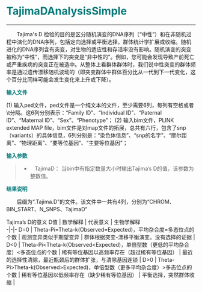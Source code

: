 # <font color="#007979">TajimaDAnalysisSimple</font>

---

&#160; &#160; &#160; &#160;Tajima's D 检验的目的是区分随机演变的DNA序列（“中性”）和在非随机过程中演化的DNA序列，包括定向选择或平衡选择，群体统计学扩展或收缩。随机进化的DNA序列含有突变，对生物的适应性和存活率没有影响。随机演变的突变被称为“中性”，而选择下的突变是“非中性的”。例如，您可能会发现导致产前死亡或严重疾病的突变正在被选中。从整体上看群体群体时，我们说中性突变的群体频率是通过遗传漂移随机波动的（即突变群体中群体百分比从一代到下一代变化，这个百分比同样可能会发生变化来上升或下降）。

**<font color="#007979">输入文件</font>**

(1) 输入ped文件，ped文件是一个纯文本的文件，至少需要6列，每列有空格或者\t分隔。这6列分别表示：“Family ID”、“Individual ID”、“Paternal ID”、“Maternal ID”、“Sex”、“Phenotype”；
(2) 输入bim文件，PLINK extended MAP file，bim文件是对map文件的拓展，总共有六行，包含了snp（variants）的具体信息，6列分别是：“染色体信息”、“snp的名字”、“摩尔距离”、“物理距离”、“要等位基因”、“主要等位基因”；

**<font color="#007979">输入参数</font>**

> * &#160; &#160;<label id='tajimaD'>TajimaD：</label> 当bin中有指定数量大小时输出Tajima’s D的值，该参数为整数值。

**<font color="#007979">结果说明</font>**

&#160; &#160; &#160; &#160;后缀为“.Tajima.D”的文件。该文件中一共有4列，分别为“CHROM、BIN_START、N_SNPS、TajimaD”


Tajima’s D的意义
D值 | 数学解释 |  代表意义 |  生物学解释  
-|-|-
D=0 | Theta-Pi=Theta-k(Observed=Expected)，平均杂合度=多态位点的个数 | 观测变异类似于期望变异 | 群体根据突变-漂移平衡演变。没有选择的证据 |
D<0 | Theta-Pi<Theta-k(Observed<Expected)，单倍型数（更低的平均杂合度）<多态位点的个数 | 稀有等位基因以高频率存在（超过稀有等位基因） | 最近的选择性清除，最近瓶颈后的群体扩张，与清除基因连锁 |
D>0 | Theta-Pi>Theta-k(Observed>Expected)，单倍型数（更多平均杂合度）>多态位点的个数 | 稀有等位基因以低频率存在（缺少稀有等位基因） | 平衡选择，突然群体收缩 |

